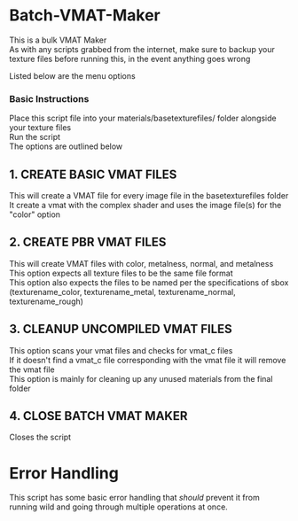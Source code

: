 # Batch-VMAT-Maker
 
This is a bulk VMAT Maker\
As with any scripts grabbed from the internet, make sure to backup your texture files before running this, in the event anything goes wrong


Listed below are the menu options

### Basic Instructions
Place this script file into your materials/basetexturefiles/ folder alongside your texture files\
Run the script\
The options are outlined below


## 1. CREATE BASIC VMAT FILES
This will create a VMAT file for every image file in the basetexturefiles folder\
It create a vmat with the complex shader and uses the image file(s) for the "color" option


## 2. CREATE PBR VMAT FILES
This will create VMAT files with color, metalness, normal, and metalness\
This option expects all texture files to be the same file format\
This option also expects the files to be named per the specifications of sbox (texturename_color, texturename_metal, texturename_normal, texturename_rough)

## 3. CLEANUP UNCOMPILED VMAT FILES 
This option scans your vmat files and checks for vmat_c files\
If it doesn't find a vmat_c file corresponding with the vmat file it will remove the vmat file\
This option is mainly for cleaning up any unused materials from the final folder

## 4. CLOSE BATCH VMAT MAKER
Closes the script


# Error Handling
This script has some basic error handling that *should* prevent it from running wild and going through multiple operations at once.